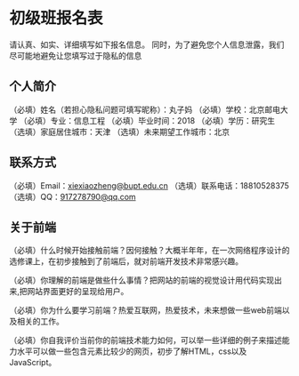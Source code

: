 # 初级班报名表

请认真、如实、详细填写如下报名信息。
同时，为了避免您个人信息泄露，我们尽可能地避免让您填写过于隐私的信息

## 个人简介

（必填）姓名（若担心隐私问题可填写昵称）：丸子妈
（必填）学校：北京邮电大学
（必填）专业：信息工程
（必填）毕业时间：2018
（必填）学历：研究生
（选填）家庭居住城市：天津
（选填）未来期望工作城市：北京

## 联系方式

（必填）Email：xiexiaozheng@bupt.edu.cn
（选填）联系电话：18810528375
（选填）QQ：917278790@qq.com

## 关于前端

（必填）什么时候开始接触前端？因何接触？大概半年年，在一次网络程序设计的选修课上，在初步接触到了前端后，就对前端开发技术非常感兴趣。

（必填）你理解的前端是做些什么事情？把网站的前端的视觉设计用代码实现出来,把网站界面更好的呈现给用户。

（必填）你为什么要学习前端？热爱互联网，热爱技术，未来想做一些web前端以及相关的工作。

（必填）你自我评价当前你的前端技术能力如何，可以举一些详细的例子来描述能力水平可以做一些包含元素比较少的网页，初步了解HTML，css以及JavaScript。

